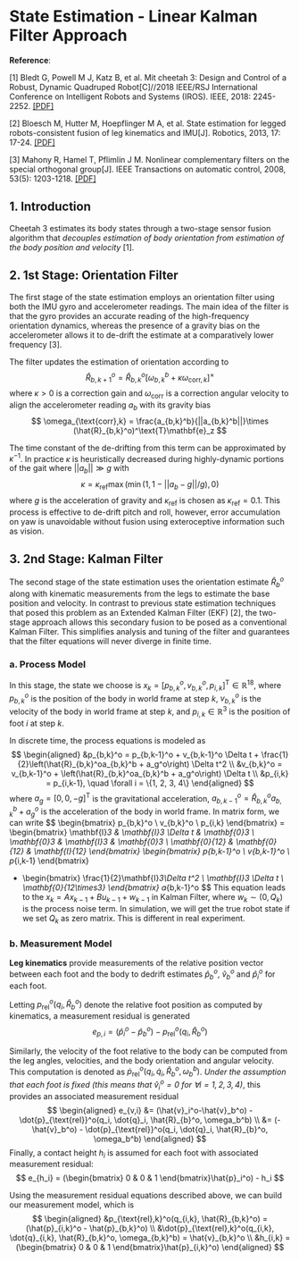# State Estimation - Linear Kalman Filter Approach

**Reference**: 

[1] Bledt G, Powell M J, Katz B, et al. Mit cheetah 3: Design and Control of a Robust, Dynamic Quadruped Robot[C]//2018 IEEE/RSJ International Conference on Intelligent Robots and Systems (IROS). IEEE, 2018: 2245-2252. [[PDF]](https://dspace.mit.edu/bitstream/handle/1721.1/126619/IROS.pdf?sequence=2&isAllowed=y)

[2] Bloesch M, Hutter M, Hoepflinger M A, et al. State estimation for legged robots-consistent fusion of leg kinematics and IMU[J]. Robotics, 2013, 17: 17-24. [[PDF]](https://infoscience.epfl.ch/record/181040/files/Bloesch-Siegwart_State__IMU_2012.pdf)

[3] Mahony R, Hamel T, Pflimlin J M. Nonlinear complementary filters on the special orthogonal group[J]. IEEE Transactions on automatic control, 2008, 53(5): 1203-1218. [[PDF]](https://hal.archives-ouvertes.fr/hal-00488376/file/2007_Mahony.etal_TAC-06-396_v3.pdf)

## 1. Introduction

Cheetah 3 estimates its body states through a two-stage sensor fusion algorithm that *decouples estimation of body orientation from estimation of the body position and velocity* [1].

## 2. 1st Stage: Orientation Filter

The first stage of the state estimation employs an orientation filter using both the IMU gyro and accelerometer readings. The main idea of the filter is that the gyro provides an accurate reading of the high-frequency orientation dynamics, whereas the presence of a gravity bias on the accelerometer allows it to de-drift the estimate at a comparatively lower frequency [3].

The filter updates the estimation of orientation according to
$$
\hat{R}_{b,k+1}^o = \hat{R}_{b,k}^o [\omega_{b,k}^b + \kappa \omega_{\text{corr},k}]^{\times}
$$
where $\kappa > 0$ is a correction gain and $\omega_{\text{corr}}$ is a correction angular velocity to align the accelerometer reading $a_b$ with its gravity bias
$$
\omega_{\text{corr},k} = \frac{a_{b,k}^b}{||a_{b,k}^b||}\times (\hat{R}_{b,k}^o)^\text{T}\mathbf{e}_z
$$

The time constant of the de-drifting from this term can be approximated by $\kappa^{-1}$. In practice $\kappa$ is heuristically decreased during highly-dynamic portions of the gait where $||a_b|| \gg g$ with
$$
\kappa = \kappa_{\text{ref}} \max \left(\min \left( 1, 1-||a_b - g|| / g \right), 0\right)
$$
where $g$ is the acceleration of gravity and $\kappa_{\text{ref}}$ is chosen as $\kappa_{\text{ref}} = 0.1$. This process is effective to de-drift pitch and roll, however, error accumulation on yaw is unavoidable without fusion using exteroceptive information such as vision.

## 3. 2nd Stage: Kalman Filter

The second stage of the state estimation uses the orientation estimate $\hat{R}_b^o$ along with kinematic measurements from the legs to estimate the base position and velocity. In contrast to previous state estimation techniques that posed this problem as an Extended Kalman Filter (EKF) [2], the two-stage approach allows this secondary fusion to be posed as a conventional Kalman Filter. This simplifies analysis and tuning of the filter and guarantees that the filter equations will never diverge in finite time.

### a. Process Model
In this stage, the state we choose is $x_k = [p_{b,k}^o, v_{b,k}^o, p_{i,k}]^\text{T} \in \mathbb{R}^{18}$, where $p_{b,k}^o$ is the position of the body in world frame at step $k$, $v_{b,k}^o$ is the velocity of the body in world frame at step $k$, and $p_{i,k} \in \mathbb{R}^3$ is the position of foot $i$ at step $k$.

In discrete time, the process equations is modeled as
$$
\begin{aligned}
    &p_{b,k}^o = p_{b,k-1}^o + v_{b,k-1}^o \Delta t + \frac{1}{2}\left(\hat{R}_{b,k}^oa_{b,k}^b + a_g^o\right) \Delta t^2 \\
    &v_{b,k}^o = v_{b,k-1}^o + \left(\hat{R}_{b,k}^oa_{b,k}^b + a_g^o\right) \Delta t \\
    &p_{i,k} = p_{i,k-1}, \quad \forall i = \{1, 2, 3, 4\}
\end{aligned}
$$
where $a_g = [0, 0, -g]^\text{T}$ is the gravitational acceleration, $a_{b,k-1}^o = \hat{R}_{b,k}^oa_{b,k}^b + a_g^o$ is the acceleration of the body in world frame.
In matrix form, we can write
$$
\begin{bmatrix}
p_{b,k}^o \\ v_{b,k}^o \\ p_{i,k}
\end{bmatrix} = 
\begin{bmatrix}
\mathbf{I}_3 & \mathbf{I}_3 \Delta t & \mathbf{0}_3 \\
\mathbf{0}_3 & \mathbf{I}_3 & \mathbf{0}_3 \\
\mathbf{0}_{12} & \mathbf{0}_{12} & \mathbf{I}_{12}
\end{bmatrix}
\begin{bmatrix}
p_{b,k-1}^o \\ v_{b,k-1}^o \\ p_{i,k-1}
\end{bmatrix}
+ \begin{bmatrix}
\frac{1}{2}\mathbf{I}_3\Delta t^2 \\ \mathbf{I}_3 \Delta t \\ \mathbf{0}_{12\times3}
\end{bmatrix}
a_{b,k-1}^o
$$
This equation leads to the $x_k = Ax_{k-1} + Bu_{k-1} + w_{k-1}$ in Kalman Filter, where $w_{k} \sim (0, Q_k)$ is the process noise term. In simulation, we will get the true robot state if we set $Q_k$ as zero matrix. This is different in real experiment.

### b. Measurement Model
**Leg kinematics** provide measurements of the relative position vector between each foot and the body to dedrift estimates $\hat{p}_b^o$, $\hat{v}_b^o$ and $\hat{p}_i^o$ for each foot.

Letting $p_{\text{rel}}^o(q_i, \hat{R}_{b}^o)$ denote the relative foot position as computed by kinematics, a measurement residual is generated
$$
e_{p,i} = (\hat{p}_i^o - \hat{p}_b^o) - p_{\text{rel}}^o(q_i, \hat{R}_{b}^o)
$$

Similarly, the velocity of the foot relative to the body can be computed from the leg angles, velocities, and the body orientation and angular velocity. This computation is denoted as $\dot{p}_{\text{rel}}^o(q_i, \dot{q}_i, \hat{R}_{b}^o, \omega_b^b)$. *Under the assumption that each foot is fixed (this means that $\hat{v}_i^o = 0$ for $\forall i = 1,2,3,4$)*, this provides an associated measurement residual
$$
\begin{aligned}
e_{v,i} &= (\hat{v}_i^o-\hat{v}_b^o) - \dot{p}_{\text{rel}}^o(q_i, \dot{q}_i, \hat{R}_{b}^o, \omega_b^b) \\
&= (-\hat{v}_b^o) - \dot{p}_{\text{rel}}^o(q_i, \dot{q}_i, \hat{R}_{b}^o, \omega_b^b)
\end{aligned}
$$
Finally, a contact height $h_i$ is assumed for each foot with associated measurement residual:
$$
e_{h_i} = (\begin{bmatrix}
    0 & 0 & 1
\end{bmatrix}\hat{p}_i^o) - h_i
$$

Using the measurement residual equations described above, we can build our measurement model, which is
$$
\begin{aligned}
    &p_{\text{rel},k}^o(q_{i,k}, \hat{R}_{b,k}^o) = (\hat{p}_{i,k}^o - \hat{p}_{b,k}^o) \\
    &\dot{p}_{\text{rel},k}^o(q_{i,k}, \dot{q}_{i,k}, \hat{R}_{b,k}^o, \omega_{b,k}^b) = \hat{v}_{b,k}^o \\
    &h_{i,k} = (\begin{bmatrix}
    0 & 0 & 1    
    \end{bmatrix}\hat{p}_{i,k}^o)
\end{aligned}
$$